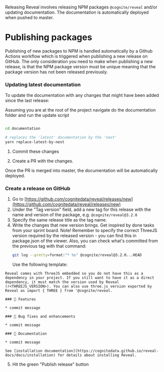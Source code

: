 Releasing Reveal involves releasing NPM packages `@cognite/reveal` and/or updating documentation. The documentation is automatically 
deployed when pushed to master.

# Publishing packages
Publishing of new packages to NPM is handled automatically by a Github Actions workflow which is triggered when publishing a new release on GitHub. 
The only consideration you need to make when publishing a new release, is that the NPM package version must be unique meaning that the package version has not been released previously.

### Updating latest documentation
To update the documentation with any changes that might have been added since the last release:

Assuming you are at the root of the project navigate do the documentation folder and run the update script

```bash

cd documentation

# replaces the 'latest' documentation by the 'next'
yarn replace-latest-by-next
```

1. Commit these changes

2. Create a PR with the changes.

Once the PR is merged into master, the documentation will be automatically deployed.

### Create a release on GitHub

1. Go to [https://github.com/cognitedata/reveal/releases/new](https://github.com/cognitedata/reveal/releases/new)
2. Under the "Tag version" field, add a new tag for this release with the name and version of the package, e.g. `@cognite/reveal@3.2.0`
3. Specify the same release title as the tag name.
4. Write the changes that new version brings. Get inspired by done tasks from your sprint board. Note! 
   Remember to specify the correct ThreeJS version required by the released version - you can find this in package.json 
   of the viewer.
Also, you can check what's committed from the previous tag with that command:
   ```bash
   git log --pretty=format:"* %s" @cognite/reveal@3.2.0...HEAD
   ```
    Use the following template:
```
Reveal comes with ThreeJS embedded so you do not have this as a dependency in your project. If you still want to have it as a direct dependency, it must match the version used by Reveal (r<THREEJS_VERSION>). You can also use three.js version exported by Reveal as import { THREE } from '@cognite/reveal.

### 🚀 Features

* commit message

### 🐞 Bug fixes and enhancements

* commit message

### 📖 Documentation

* commit message

See [installation documentation](https://cognitedata.github.io/reveal-docs/docs/installation) for details about installing Reveal.
```
5. Hit the green "Publish release" button
